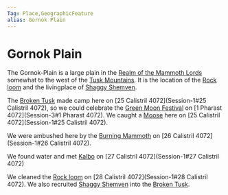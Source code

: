 ```yaml
---
Tag: Place,GeographicFeature
alias: Gornok Plain
---
```

# Gornok Plain
The Gornok-Plain is a large plain in the [Realm of the Mammoth Lords](../Realm-of-the-Mammoth-Lords.md) somewhat to the west of the [Tusk Mountains](Tusk-Mountains.md). It is the location of the [Rock loom](../Places-of-Interest/Rock-loom.md) and the livingplace of [Shaggy Shemven](../../NPCs/Broken-Tusk/Shaggy-Shemven.md).

The [Broken Tusk](../../Organizations/Broken-Tusk.md) made camp here on [25 Calistril 4072](Session-1#25 Calistril 4072), so we could celebrate the [Green Moon Festival](../../History/Events/Green-Moon-Festival.md) on [1 Pharast 4072](Session-3#1 Pharast 4072). We caught a [Moose](../../NPCs/Fauna/Moose.md) here on [25 Calistril 4072](Session-1#25 Calistril 4072). 

We were ambushed here by the [Burning Mammoth](../../Organizations/Burning-Mammoth.md) on [26 Calistril 4072](Session-1#26 Calistril 4072). 

We found water and met [Kalbo](../../NPCs/Monsters/Invidivuals/Kalbo.md) on [27 Calistril 4072](Session-1#27 Calistril 4072)

We cleaned the [Rock loom](../Places-of-Interest/Rock-loom.md) on [28 Calistril 4072](Session-1#28 Calistril 4072). We also recruited [Shaggy Shemven](../../NPCs/Broken-Tusk/Shaggy-Shemven.md) into the [Broken Tusk](../../Organizations/Broken-Tusk.md).